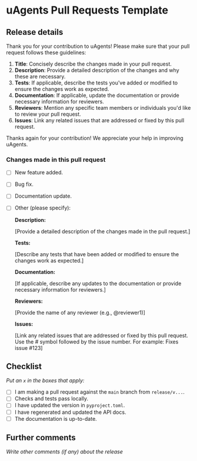 # uAgents Pull Requests Template

## Release details

Thank you for your contribution to uAgents! Please make sure that your pull request follows these guidelines:

1. **Title**: Concisely describe the changes made in your pull request.
2. **Description**: Provide a detailed description of the changes and why these are necessary.
3. **Tests**: If applicable, describe the tests you've added or modified to ensure the changes work as expected.
4. **Documentation**: If applicable, update the documentation or provide necessary information for reviewers.
5. **Reviewers**: Mention any specific team members or individuals you'd like to review your pull request.
6. **Issues**: Link any related issues that are addressed or fixed by this pull request.

Thanks again for your contribution! We appreciate your help in improving uAgents.

### Changes made in this pull request

- [ ] New feature added.
- [ ] Bug fix.
- [ ] Documentation update.
- [ ] Other (please specify):

    **Description:**
    
    [Provide a detailed description of the changes made in the pull request.]
    
    **Tests:**
    
    [Describe any tests that have been added or modified to ensure the changes work as expected.]
    
    **Documentation:**
    
    [If applicable, describe any updates to the documentation or provide necessary information for reviewers.]
    
    **Reviewers:**
    
    [Provide the name of any reviewer (e.g., @reviewer1)]
    
    **Issues:**
    
    [Link any related issues that are addressed or fixed by this pull request. Use the # symbol followed by the issue number. For example: Fixes issue #123]

## Checklist

_Put an `x` in the boxes that apply:_

- [ ] I am making a pull request against the `main` branch from `release/v...`.
- [ ] Checks and tests pass locally.
- [ ] I have updated the version in `pyproject.toml`.
- [ ] I have regenerated and updated the API docs.
- [ ] The documentation is up-to-date.

## Further comments

_Write other comments (if any) about the release_
